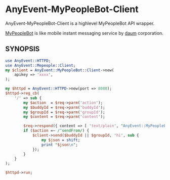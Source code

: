 # AnyEvent-MyPeopleBot-Client #

AnyEvent-MyPeopleBot-Client is a highlevel MyPeopleBot API wrapper.

[MyPeopleBot](http://dna.daum.net/apis/mypeople) is like mobile instant
messaging service by [daum](http://daum.net) corporation.

## SYNOPSIS ##

```perl
use AnyEvent::HTTPD;
use AnyEvent::Mepeople::Client;
my $client = AnyEvent::MyPeopleBot::Client->new(
    apikey => 'xxxx',
);

my $httpd = AnyEvent::HTTPD->new(port => 8080);
$httpd->reg_cb(
    '/' => sub {
        my $action  = $req->parm('action');
        my $buddyId = $req->parm('buddyId');
        my $groupId = $req->parm('groupId');
        my $content = $req->parm('content');

        $req->respond({ content => [ 'text/plain', "AnyEvent::MyPeopleBot::Client" ]});
        if ($action =~ /^sendFrom/) {
            $client->send($buddyId || $groupId, 'hi', sub {
                my $json = shift;
                print "$json\n";
            });
        }
    }
);

$httpd->run;
```
